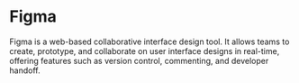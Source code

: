 # Figma
Figma is a web-based collaborative interface design tool. It allows teams to create, prototype, and collaborate on user interface designs in real-time, offering features such as version control, commenting, and developer handoff.